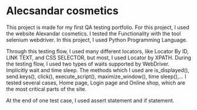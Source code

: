 # Alecsandar cosmetics

This project is made for my first QA testing portfolio. 
For this project, I used the website Alexandar cosmetics. 
I tested the Functionality with the tool selenium webdriver. 
In this project, I used Python Programming Language.

Through this testing flow, I used many different locators, like Locator By ID, LINK TEXT, and CSS SELECTOR, but most, I used Locator by XPATH.
During the testing flow, I used two types of waits supported by WebDriver. Implicitly wait and time sleep. 
The methods which I used are is_displayed(), send.keys(), click(), execute_script(), maximize_window(), time sleep(),... 
I tested several cases, Home page, Login page and Online shop, which are the most critical parts of the site.

At the end of one test case, I used assert statement and if statement.


